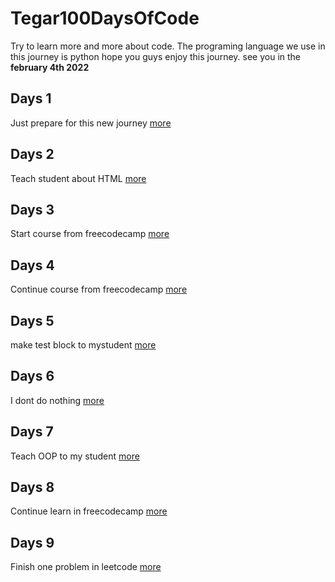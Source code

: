 # Tegar100DaysOfCode
Try to learn more and more about code. The programing language we use in this journey is python
hope you guys enjoy this journey. see you in the  **february 4th 2022**

## Days 1
Just prepare for this new journey [more](Days1/Days1.md)

## Days 2
Teach student about HTML [more](Days2/Days2.md)

## Days 3
Start course from freecodecamp [more](Days3/Days3.md)

## Days 4
Continue course from freecodecamp [more](Days4/Days4.md)

## Days 5
make test block to mystudent [more](Days5/Days5.md)

## Days 6
I dont do nothing [more](Days6/Days6.md)

## Days 7
Teach OOP to my student [more](Days7/Days7.md)

## Days 8
Continue learn in freecodecamp [more](Days8/Days8.md)

## Days 9
Finish one problem in leetcode [more](Days9/Days9.md)

